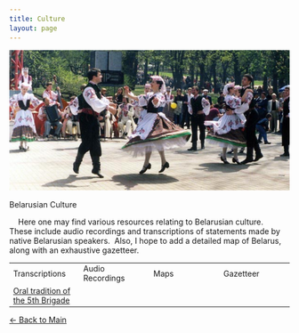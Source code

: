```yaml
---
title: Culture
layout: page
---
```


<div style="text-align: center;">

![Dancing in the Childrens' Park](dancing.jpg)  

<div style="text-align: left;">

  
Belarusian Culture  
  
    <span class="small"><span class="small">Here one may find various
resources relating to Belarusian culture.  These include audio
recordings and transcriptions of statements made by native Belarusian
speakers.  Also, I hope to add a detailed map of Belarus, along with an
exhaustive gazetteer.  
  
</span></span>

<table>
<colgroup>
<col style="width: 25%" />
<col style="width: 25%" />
<col style="width: 25%" />
<col style="width: 25%" />
</colgroup>
<tbody>
<tr class="odd">
<td>Transcriptions<br />
</td>
<td>Audio Recordings<br />
</td>
<td>Maps<br />
</td>
<td>Gazetteer<br />
</td>
</tr>
<tr class="even">
<td><span class="small"><a href="transcriptions/dzyonnik_5_brygady/fifth_brigade.html">Oral tradition of the 5th Brigade</a><br />
</span></td>
<td><span class="small"><br />
</span></td>
<td><span class="small"><br />
</span></td>
<td><span class="small"><br />
</span></td>
</tr>
</tbody>
</table>

<span class="small"><span class="small">  
  
[\<- Back to Main](../index.html)  
</span></span>

</div>

</div>
